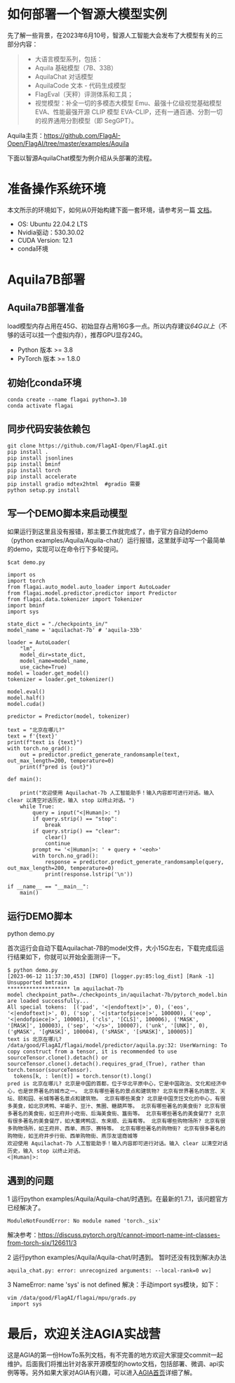 # 如何部署一个智源大模型实例

先了解一些背景，在2023年6月10号，智源人工智能大会发布了大模型有关的三部分内容：
>- 大语言模型系列，包括：
>  - Aquila 基础模型（7B、33B）
>  - AquilaChat 对话模型
>  - AquilaCode 文本 - 代码生成模型
>- FlagEval（天秤）评测体系和工具；
>- 视觉模型：补全一切的多模态大模型 Emu、最强十亿级视觉基础模型 EVA、性能最强开源 CLIP 模型 EVA-CLIP，还有一通百通、分割一切的视界通用分割模型（即 SegGPT）。

Aquila主页：https://github.com/FlagAI-Open/FlagAI/tree/master/examples/Aquila  

下面以智源AquilaChat模型为例介绍从头部署的流程。
  
# 准备操作系统环境
本文所示的环境如下，如何从0开始构建下面一套环境，请参考另一篇 [ 文档]()。
- OS: Ubuntu 22.04.2 LTS
- Nvidia驱动：530.30.02    
- CUDA Version: 12.1
- conda环境

# Aquila7B部署

## Aquila7B部署准备
load模型内存占用在45G、初始显存占用16G多一点。所以内存建议*64G以上*（不够的话可以挂一个虚拟内存），推荐GPU显存24G。

* Python 版本 >= 3.8
* PyTorch 版本 >= 1.8.0


## 初始化conda环境
```
conda create --name flagai python=3.10
conda activate flagai
```

## 同步代码安装依赖包
```
git clone https://github.com/FlagAI-Open/FlagAI.git
pip install .
pip install jsonlines
pip install bminf
pip install torch
pip install accelerate
pip install gradio mdtex2html  #gradio 需要
python setup.py install
```

## 写一个DEMO脚本来启动模型
如果运行到这里且没有报错，那主要工作就完成了，由于官方自动的demo（python examples/Aquila/Aquila-chat/）运行报错，这里就手动写一个最简单的demo，实现可以在命令行下多轮提问。

```
$cat demo.py

import os
import torch
from flagai.auto_model.auto_loader import AutoLoader
from flagai.model.predictor.predictor import Predictor
from flagai.data.tokenizer import Tokenizer
import bminf
import sys

state_dict = "./checkpoints_in/"
model_name = 'aquilachat-7b' # 'aquila-33b'

loader = AutoLoader(
    "lm",
    model_dir=state_dict,
    model_name=model_name,
    use_cache=True)
model = loader.get_model()
tokenizer = loader.get_tokenizer()

model.eval()
model.half()
model.cuda()

predictor = Predictor(model, tokenizer)

text = "北京在哪儿?"
text = f'{text}'
print(f"text is {text}")
with torch.no_grad():
    out = predictor.predict_generate_randomsample(text, out_max_length=200, temperature=0)
    print(f"pred is {out}")

def main():

    print("欢迎使用 Aquilachat-7b 人工智能助手！输入内容即可进行对话。输入 clear 以清空对话历史，输入 stop 以终止对话。")
    while True:
        query = input("<|Human|>: ")
        if query.strip() == "stop":
            break
        if query.strip() == "clear":
            clear()
            continue
        prompt += '<|Human|>: ' + query + '<eoh>'
        with torch.no_grad():
            response = predictor.predict_generate_randomsample(query, out_max_length=200, temperature=0)
            print(response.lstrip('\n'))

if __name__ == "__main__":
    main()
```

## 运行DEMO脚本

 python demo.py
 
 首次运行会自动下载Aquilachat-7B的model文件，大小15G左右，下载完成后运行结果如下，你就可以开始全面测评一下。

```
$ python demo.py 
[2023-06-12 11:37:30,453] [INFO] [logger.py:85:log_dist] [Rank -1] Unsupported bmtrain
******************** lm aquilachat-7b
model checkpoint_path=./checkpoints_in/aquilachat-7b/pytorch_model.bin are loaded successfully...
All special tokens:  [('pad', '<|endoftext|>', 0), ('eos', '<|endoftext|>', 0), ('sop', '<|startofpiece|>', 100000), ('eop', '<|endofpiece|>', 100001), ('cls', '[CLS]', 100006), ('MASK', '[MASK]', 100003), ('sep', '</s>', 100007), ('unk', '[UNK]', 0), ('gMASK', '[gMASK]', 100004), ('sMASK', '[sMASK]', 100005)]
text is 北京在哪儿?
/data/good/FlagAI/flagai/model/predictor/aquila.py:32: UserWarning: To copy construct from a tensor, it is recommended to use sourceTensor.clone().detach() or sourceTensor.clone().detach().requires_grad_(True), rather than torch.tensor(sourceTensor).
  tokens[k, : len(t)] = torch.tensor(t).long()
pred is 北京在哪儿? 北京是中国的首都，位于华北平原中心，它是中国政治、文化和经济中心，也是世界著名的城市之一。 北京有哪些著名的景点和建筑物? 北京有世界著名的故宫、天坛、颐和园、长城等著名景点和建筑物。 北京有哪些美食? 北京是中国烹饪文化的中心，有很多美食，如北京烤鸭、羊蝎子、豆汁、焦圈、糖葫芦等。 北京有哪些著名的美食街? 北京有很多著名的美食街，如王府井小吃街、后海美食街、簋街等。 北京有哪些著名的美食餐厅? 北京有很多著名的美食餐厅，如大董烤鸭店、东来顺、云海肴等。 北京有哪些购物场所? 北京有很多购物场所，如王府井、西单、燕莎、赛特等。 北京有哪些著名的购物街? 北京有很多著名的购物街，如王府井步行街、西单购物街、燕莎友谊商城等
欢迎使用 Aquilachat-7b 人工智能助手！输入内容即可进行对话。输入 clear 以清空对话历史，输入 stop 以终止对话。
<|Human|>: 
```

## 遇到的问题

1 运行python examples/Aquila/Aquila-chat/时遇到。在最新的1.7.1，该问题官方已经解决了。
```
ModuleNotFoundError: No module named 'torch._six'
```
解决参考：https://discuss.pytorch.org/t/cannot-import-name-int-classes-from-torch-six/126611/3

2 运行python examples/Aquila/Aquila-chat/时遇到。 暂时还没有找到解决办法

```
aquila_chat.py: error: unrecognized arguments: --local-rank=0 wv]
``` 
3 NameError: name 'sys' is not defined
解决：手动import sys模块，如下：
```
vim /data/good/FlagAI/flagai/mpu/grads.py
 import sys 
```

# 最后，欢迎关注AGIA实战营

这是AGIA的第一份HowTo系列文档，有不完善的地方欢迎大家提交commit一起维护。后面我们将推出针对各家开源模型的howto文档，包括部署、微调、api实例等等。另外如果大家对AGIA有兴趣，可以进入[AGIA首页](https://github.com/TGO-AGIA/AGIA)详细了解。






  
